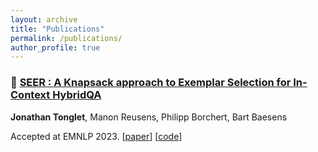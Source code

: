 ```yaml
---
layout: archive
title: "Publications"
permalink: /publications/
author_profile: true
---
```



### 🔮 [SEER : A Knapsack approach to Exemplar Selection for In-Context HybridQA](https://arxiv.org/abs/2310.06675v1)
**Jonathan Tonglet**, Manon Reusens, Philipp Borchert, Bart Baesens

Accepted at EMNLP 2023. \[[paper](https://arxiv.org/abs/2310.06675v1)\] \[[code](https://github.com/jtonglet/SEER)\]
